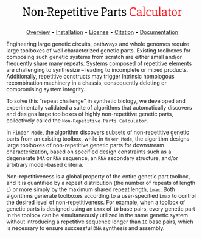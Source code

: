 
<h1 align="center">
    <a href="https://github.com/ayaanhossain/nrpcalc/">
        <img src="./img/logo.svg"  alt="Non-Repetitive Parts Calculator" width="418"/>
    </a>
</h1>

<p align="center">
  <a href="#Overview">Overview</a> •
  <a href="#installation">Installation</a> •
  <a href="#license">License</a> •
  <a href="#contributing">Citation</a> •
  <a href="#acknowledgements">Documentation</a> 
</p>

Engineering large genetic circuits, pathways and whole genomes require large toolboxes of well characterized genetic parts. Existing toolboxes for composing such genetic systems from scratch are either small and/or frequently share many repeats. Systems composed of repetitive elements are challenging to synthesize – leading to incomplete or mixed products. Additionally, repetitive constructs may trigger intrinsic homologous recombination machinery in a chassis, consequently deleting or compromising system integrity. 

To solve this “repeat challenge” in synthetic biology, we developed and experimentally validated a suite of algorithms that automatically discovers and designs large toolboxes of highly non-repetitive genetic parts, collectively called the `Non-Repetitive Parts Calculator`.

In `Finder Mode`, the algorithm discovers subsets of non-repetitive genetic parts from an existing toolbox, while in `Maker Mode`, the algorithm designs large toolboxes of non-repetitive genetic parts for downstream characterization, based on specified design constraints such as a degenerate `DNA` or `RNA` sequence, an `RNA` secondary structure, and/or arbitrary model-based criteria.

Non-repetitiveness is a global property of the entire genetic part toolbox, and it is quantified by a repeat distribution (the number of repeats of length `L`) or more simply by the maximum shared repeat length, `Lmax`.  Both algorithms generate toolboxes according to a user-specified  `Lmax`  to control the desired level of non-repetitiveness. For example, when a toolbox of genetic parts is designed using an  `Lmax` of `10` base pairs, every genetic part in the toolbox can be simultaneously utilized in the same genetic system without introducing a repetitive sequence longer than `10` base pairs, which is necessary to ensure successful `DNA` synthesis and assembly.